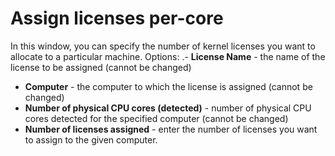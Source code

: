 # Assign licenses per-core
 
In this window, you can specify the number of kernel licenses you want to allocate to a particular machine.
 Options:
.- **License Name** - the name of the license to be assigned (cannot be changed)
- **Computer** - the computer to which the license is assigned (cannot be changed)
- **Number of physical CPU cores (detected)** - number of physical CPU cores detected for the specified computer (cannot be changed)
- **Number of licenses assigned** - enter the number of licenses you want to assign to the given computer.
